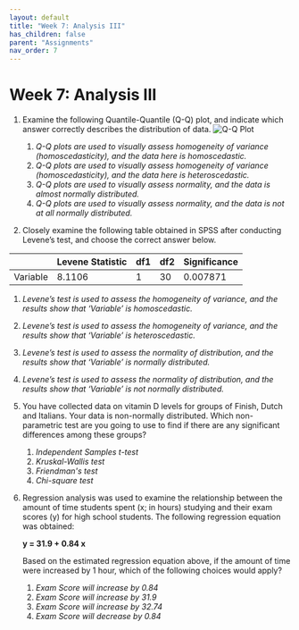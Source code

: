 ```yaml
---
layout: default
title: "Week 7: Analysis III"
has_children: false
parent: "Assignments"
nav_order: 7
---
```


# Week 7: Analysis III

1.  Examine the following Quantile-Quantile (Q-Q) plot, and indicate which answer correctly describes the distribution of data.
![Q-Q Plot]({{site.baseurl}}/assets/images/Week-7-Prep-Q1.png)
    1.  _Q-Q plots are used to visually assess homogeneity of variance (homoscedasticity), and the data here is homoscedastic._
    2.  _Q-Q plots are used to visually assess homogeneity of variance (homoscedasticity), and the data here is heteroscedastic._
    3.  _Q-Q plots are used to visually assess normality, and the data is almost normally distributed._ <!--- Correct. --->
    4.  _Q-Q plots are used to visually assess normality, and the data is not at all normally distributed._

2.  Closely examine the following table obtained in SPSS after conducting Levene’s test, and choose the correct answer below.

   |              | Levene Statistic | df1 | df2 | Significance |
   | ------------ | ---------------- | --- | --- | ------------ |
   | Variable     | 8.1106           | 1    | 30  | 0.007871    |

   1.   _Levene’s test is used to assess the homogeneity of variance, and the results show that ‘Variable’ is homoscedastic._
   2.   _Levene’s test is used to assess the homogeneity of variance, and the results show that ‘Variable’ is heteroscedastic._ <!--- Correct. --->
   3.   _Levene’s test is used to assess the normality of distribution, and the results show that ‘Variable’ is normally distributed._
   4.   _Levene’s test is used to assess the normality of distribution, and the results show that ‘Variable’ is not normally distributed._

3.  You have collected data on vitamin D levels for groups of Finish, Dutch and Italians. Your data is non-normally distributed. Which non-parametric test are you going to use to find if there are any significant differences among these groups?
    1.  _Independent Samples t-test_
    2.  _Kruskal-Wallis test_ <!--- Correct. --->
    3.  _Friendman's test_
    4.  _Chi-square test_

4.  Regression analysis was used to examine the relationship between the amount of time students spent (x; in hours) studying and their exam scores (y) for high school students. The following regression equation was obtained:

    **y = 31.9 + 0.84 x**
    
    Based on the estimated regression equation above, if the amount of time were increased by 1 hour, which of the following choices would apply?
    1.  _Exam Score will increase by 0.84_ <!--- Correct. --->
    2.  _Exam Score will increase by 31.9_
    3.  _Exam Score will increase by 32.74_
    4.  _Exam Score will decrease by 0.84_